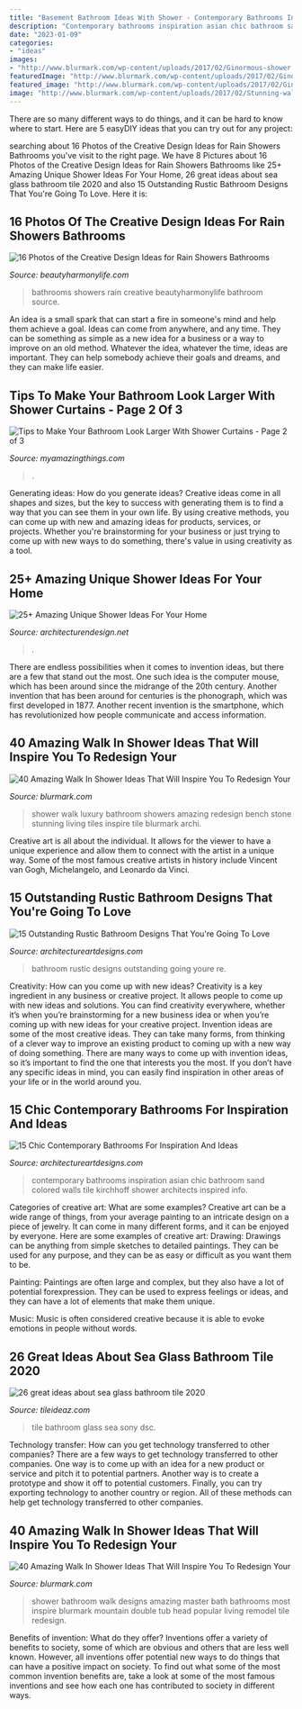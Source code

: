 ```yaml
---
title: "Basement Bathroom Ideas With Shower - Contemporary Bathrooms Inspiration Asian Chic Bathroom Sand Colored Walls Tile Kirchhoff Shower Architects Inspired Info"
description: "Contemporary bathrooms inspiration asian chic bathroom sand colored walls tile kirchhoff shower architects inspired info"
date: "2023-01-09"
categories:
- "ideas"
images:
- "http://www.blurmark.com/wp-content/uploads/2017/02/Ginormous-shower.jpg"
featuredImage: "http://www.blurmark.com/wp-content/uploads/2017/02/Ginormous-shower.jpg"
featured_image: "http://www.blurmark.com/wp-content/uploads/2017/02/Ginormous-shower.jpg"
image: "http://www.blurmark.com/wp-content/uploads/2017/02/Stunning-walk-in-shower.jpg"
---
```



There are so many different ways to do things, and it can be hard to know where to start. Here are 5 easyDIY ideas that you can try out for any project: 

	

		
searching about 16 Photos of the Creative Design Ideas for Rain Showers Bathrooms you've visit to the right page. We have 8 Pictures about 16 Photos of the Creative Design Ideas for Rain Showers Bathrooms like 25+ Amazing Unique Shower Ideas For Your Home, 26 great ideas about sea glass bathroom tile 2020 and also 15 Outstanding Rustic Bathroom Designs That You&#039;re Going To Love. Here it is:
		
    
## 16 Photos Of The Creative Design Ideas For Rain Showers Bathrooms

<img loading=lazy src="https://beautyharmonylife.com/wp-content/uploads/2013/09/Contemporary-Bathroom-Ideas.jpg" onerror="this.onerror=null;this.src='https://tse3.mm.bing.net/th?id=OIP.BsMmfPAcfHytDifLUkyk9gHaLJ&amp;pid=15.1';" alt="16 Photos of the Creative Design Ideas for Rain Showers Bathrooms">

_Source: beautyharmonylife.com_

>bathrooms showers rain creative beautyharmonylife bathroom source. 

	

An idea is a small spark that can start a fire in someone's mind and help them achieve a goal. Ideas can come from anywhere, and any time. They can be something as simple as a new idea for a business or a way to improve on an old method. Whatever the idea, whatever the time, ideas are important. They can help somebody achieve their goals and dreams, and they can make life easier.

    
## Tips To Make Your Bathroom Look Larger With Shower Curtains - Page 2 Of 3

<img loading=lazy src="https://myamazingthings.com/wp-content/uploads/2017/01/room11.jpg" onerror="this.onerror=null;this.src='https://tse2.mm.bing.net/th?id=OIP.PpnW-u3MZmp0UGjBx7RvQgHaLJ&amp;pid=15.1';" alt="Tips to Make Your Bathroom Look Larger With Shower Curtains - Page 2 of 3">

_Source: myamazingthings.com_

>. 

	

Generating ideas: How do you generate ideas?
Creative ideas come in all shapes and sizes, but the key to success with generating them is to find a way that you can see them in your own life. By using creative methods, you can come up with new and amazing ideas for products, services, or projects. Whether you're brainstorming for your business or just trying to come up with new ways to do something, there's value in using creativity as a tool.

    
## 25+ Amazing Unique Shower Ideas For Your Home

<img loading=lazy src="https://cdn.architecturendesign.net/wp-content/uploads/2016/03/AD-Amazing-Unique-Shower-Ideas-For-Your-Home-20.jpg" onerror="this.onerror=null;this.src='https://tse3.mm.bing.net/th?id=OIP._1EGxbUjhxBi75P-HWNKVgHaLH&amp;pid=15.1';" alt="25+ Amazing Unique Shower Ideas For Your Home">

_Source: architecturendesign.net_

>. 

	

There are endless possibilities when it comes to invention ideas, but there are a few that stand out the most. One such idea is the computer mouse, which has been around since the midrange of the 20th century. Another invention that has been around for centuries is the phonograph, which was first developed in 1877. Another recent invention is the smartphone, which has revolutionized how people communicate and access information.

    
## 40 Amazing Walk In Shower Ideas That Will Inspire You To Redesign Your

<img loading=lazy src="http://www.blurmark.com/wp-content/uploads/2017/02/Stunning-walk-in-shower.jpg" onerror="this.onerror=null;this.src='https://tse3.mm.bing.net/th?id=OIP.SS7f1IWzkH7khWoPT4WyuQHaJ4&amp;pid=15.1';" alt="40 Amazing Walk In Shower Ideas That Will Inspire You To Redesign Your">

_Source: blurmark.com_

>shower walk luxury bathroom showers amazing redesign bench stone stunning living tiles inspire tile blurmark archi. 

	

Creative art is all about the individual. It allows for the viewer to have a unique experience and allow them to connect with the artist in a unique way. Some of the most famous creative artists in history include Vincent van Gogh, Michelangelo, and Leonardo da Vinci.

    
## 15 Outstanding Rustic Bathroom Designs That You&#039;re Going To Love

<img loading=lazy src="http://www.architectureartdesigns.com/wp-content/uploads/2015/08/15-Outstanding-Rustic-Bathroom-Designs-That-Youre-Going-To-Love-10.jpg" onerror="this.onerror=null;this.src='https://tse4.mm.bing.net/th?id=OIP.vRA3bfq1qEo-YfTbTH5nqADWEs&amp;pid=15.1';" alt="15 Outstanding Rustic Bathroom Designs That You&#039;re Going To Love">

_Source: architectureartdesigns.com_

>bathroom rustic designs outstanding going youre re. 

	

Creativity: How can you come up with new ideas?
Creativity is a key ingredient in any business or creative project. It allows people to come up with new ideas and solutions. You can find creativity everywhere, whether it’s when you’re brainstorming for a new business idea or when you’re coming up with new ideas for your creative project.
Invention ideas are some of the most creative ideas. They can take many forms, from thinking of a clever way to improve an existing product to coming up with a new way of doing something. There are many ways to come up with invention ideas, so it’s important to find the one that interests you the most. If you don’t have any specific ideas in mind, you can easily find inspiration in other areas of your life or in the world around you.

    
## 15 Chic Contemporary Bathrooms For Inspiration And Ideas

<img loading=lazy src="https://www.architectureartdesigns.com/wp-content/uploads/2015/02/15-Chic-Contemporary-Bathrooms-For-Inspiration-And-Ideas-12-630x936.jpg" onerror="this.onerror=null;this.src='https://tse4.mm.bing.net/th?id=OIP.lf2dCk2Yn0tjeOmlNzaP1AHaLA&amp;pid=15.1';" alt="15 Chic Contemporary Bathrooms For Inspiration And Ideas">

_Source: architectureartdesigns.com_

>contemporary bathrooms inspiration asian chic bathroom sand colored walls tile kirchhoff shower architects inspired info. 

	

Categories of creative art: What are some examples?
Creative art can be a wide range of things, from your average painting to an intricate design on a piece of jewelry. It can come in many different forms, and it can be enjoyed by everyone. Here are some examples of creative art:
Drawing: Drawings can be anything from simple sketches to detailed paintings. They can be used for any purpose, and they can be as easy or difficult as you want them to be.

Painting: Paintings are often large and complex, but they also have a lot of potential forexpression. They can be used to express feelings or ideas, and they can have a lot of elements that make them unique.

Music: Music is often considered creative because it is able to evoke emotions in people without words.

    
## 26 Great Ideas About Sea Glass Bathroom Tile 2020

<img loading=lazy src="https://www.tileideaz.com/wp-content/uploads/2015/08/534.jpg" onerror="this.onerror=null;this.src='https://tse2.mm.bing.net/th?id=OIP.lTvNK87CeThHI-BF19dxtgHaFj&amp;pid=15.1';" alt="26 great ideas about sea glass bathroom tile 2020">

_Source: tileideaz.com_

>tile bathroom glass sea sony dsc. 

	

Technology transfer: How can you get technology transferred to other companies?
There are a few ways to get technology transferred to other companies. One way is to come up with an idea for a new product or service and pitch it to potential partners. Another way is to create a prototype and show it off to potential customers. Finally, you can try exporting technology to another country or region. All of these methods can help get technology transferred to other companies.

    
## 40 Amazing Walk In Shower Ideas That Will Inspire You To Redesign Your

<img loading=lazy src="http://www.blurmark.com/wp-content/uploads/2017/02/Ginormous-shower.jpg" onerror="this.onerror=null;this.src='https://tse3.mm.bing.net/th?id=OIP.JzAeUEwbqxS_fqgBdVyyKgHaLH&amp;pid=15.1';" alt="40 Amazing Walk In Shower Ideas That Will Inspire You To Redesign Your">

_Source: blurmark.com_

>shower bathroom walk designs amazing master bath bathrooms most inspire blurmark mountain double tub head popular living remodel tile redesign. 

	

Benefits of invention: What do they offer?
Inventions offer a variety of benefits to society, some of which are obvious and others that are less well known. However, all inventions offer potential new ways to do things that can have a positive impact on society. To find out what some of the most common invention benefits are, take a look at some of the most famous inventions and see how each one has contributed to society in different ways.

